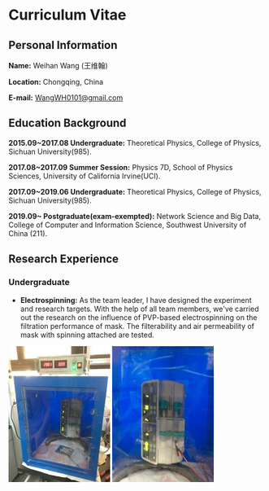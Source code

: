 # Curriculum Vitae

## Personal Information

**Name:** Weihan Wang (王维翰)

**Location:** Chongqing, China

**E-mail:** WangWH0101@gmail.com

## Education Background
**2015.09~2017.08 Undergraduate:** Theoretical Physics, College of Physics, Sichuan University(985).

**2017.08~2017.09 Summer Session:** Physics 7D, School of Physics Sciences, University of California Irvine(UCI).

**2017.09~2019.06 Undergraduate:** Theoretical Physics, College of Physics, Sichuan University(985).

**2019.09~        Postgraduate(exam-exempted):** Network Science and Big Data, College of Computer and Information Science, Southwest University of China (211).

## Research Experience
### Undergraduate
- **Electrospinning:**
 As the team leader, I have designed the experiment and research targets. With the help of all team members, we've carried out the research on the influence of PVP-based electrospinning on the filtration performance of mask. The filterability and air permeability of mask with spinning attached are tested.

![Fig1](/Pics/IMG_0124-min.jpeg) ![Fig2](/Pics/IMG_0130-min.jpeg)
